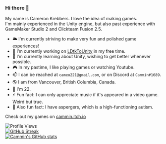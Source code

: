 <!--
**Cammin/Cammin** is a ✨ _special_ ✨ repository because its `README.md` (this file) appears on your GitHub profile.

Here are some ideas to get you started:

- 🔭 I’m currently working on ...
- 🌱 I’m currently learning ...
- 👯 I’m looking to collaborate on ...
- 🤔 I’m looking for help with ...
- 💬 Ask me about ...
- 📫 How to reach me: ...
- 😄 Pronouns: ...
- ⚡ Fun fact: ...
-->

### Hi there 👋

My name is Cameron Krebbers. I love the idea of making games.  
I'm mainly experienced in the Unity engine, but also past experience with GameMaker Studio 2 and Clickteam Fusion 2.5.

- 🌥️ I'm currently striving to make very fun and polished game experiences!
- 🔭 I’m currently working on [LDtkToUnity](https://github.com/Cammin/LDtkUnity) in my free time.
- 🌱 I’m currently learning about Unity, wishing to get better whenever possible.
- 🎮 In my pastime, I like playing games or watching Youtube.
- 📫 I can be reached at `cameo221@gmail.com`, or on Discord at `Cammin#1689`.
- 🌎 I am from Vancouver, British Columbia, Canada.
- 📆 I'm 22.
- ⚡ Fun fact: I can only appreciate music if it's appeared in a video game. Weird but true.
- 🧠 Also fun fact: I have aspergers, which is a high-functioning autism.

Check out my games on [cammin.itch.io](https://cammin.itch.io/)

![Profile Views](https://komarev.com/ghpvc/?username=Cammin&style=flat-square&color=blue)  
[![GitHub Streak](https://github-readme-streak-stats.herokuapp.com/?user=Cammin&theme=dark)](https://github.com/Cammin/github-readme-streak-stats)  
[![Cammin's GitHub stats](https://github-readme-stats.vercel.app/api?username=Cammin&theme=github_dark)](https://github.com/Cammin/github-readme-stats)

<!--
![Languages](https://github-readme-stats.vercel.app/api/top-langs/?username=Cammin&layout=compact&theme=github_dark)
-->
